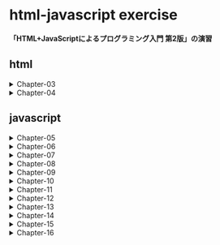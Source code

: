 # html-javascript exercise 
**「HTML+JavaScriptによるプログラミング入門 第2版」の演習**

## html
<details>
<summary>Chapter-03</summary>

### テーブル
- ex03-01.html テーブルの作成
- ex03-02.html テーブル要素の追加
- ex03-03.html 罫線の追加
- ex03-04.html スタイルの追加
- ex03-05.html 背景色の標準色の表示
- ex03-06.html テーブルの表示幅の変更
- ex03-07.html colタグの挙動確認 (span)
- ex03-08.html colタグの挙動確認 (style)
- ex03-09.html カラーコードによる色指定

### リスト
- ex03-10.html 要素の列挙
- ex03-11.html 順序付きリストの番号の変更
- ex03-12.html 順序なしリスト

### ハイパーリンク
- ex03-13.html ハイパーリンクの働きの確認

### イメージ
- ex03-14.html イメージの表示
- ex03-15.html イメージの表示 (ファイルがない場合)

### フォーム
- ex03-16.html フォームの作成
- ex03-17.html フォームの内容をメールで送る
- ex03-18.html フォームの作成

### その他のタグ
- 03-06.md

### チェッカー
- Pycharmにて確認

</details>
<details>
<summary>Chapter-04</summary>

### スタイルシート
- ex04-01.html 内部指定によるスタイルシート作成
- ex04-02.html div, spanを用いたスタイルシート作成
- ex04-03.html ツールチップの表示

### 様々なCSSプロパティ
- ex04-04.html 背景色の指定
- ex04-05.html 背景画像の指定
- ex04-06.html 背景色と背景画像の指定
- ex04-07.html 境界線の指定
- ex04-08.html 境界線の太さや色の指定
- ex04-09.html マージンの指定
- ex04-10.html パディングの指定
- ex04-11.html 領域の大きさの指定
- ex04-12.html 要素の表示形式を指定
- ex04-13.html 文字に関する指定
- ex04-14.html 行幅の指定
- ex04-15.html 文字列の指定
- ex04-16.html テキストの上下位置の指定
- ex04-17.html 画像とテキストの位置関係の指定
- ex04-18.html リストの行頭の指定
- ex04-19.html テーブルの指定
- ex04-20.html テーブルの境界線の指定

</details>

## javascript
<details>
<summary>Chapter-05</summary>

### JavaScriptの動作確認

- ex05-01.html JavaScriptの有効化
- ex05-02.html 簡単なJavaScriptの確認
- ex05-03.html alertの実装

</details>
<details>
<summary>Chapter-06</summary>

### 変数

- ex06-01.html 変数定義 
- ex06-02.html 存在しない変数がある時の挙動
- ex06-03.html 変数の内容を表示

### 配列

- ex06-04.html 配列の宣言
- ex06-05.html 配列の操作
- ex06-06.html 配列の要素数
- ex06-07.html 配列に関する練習問題
- ex06-08.html 配列に関する練習問題 (2)

### 関数

- ex06-09.html 関数の呼び出し
- ex06-10.html 関数の呼び出しの練習問題
- ex06-11.html 戻り値の受け取り
- ex06-12.html 引数で受け取る

</details>
<details>
<summary>Chapter-07</summary>

### 演算子

- ex07-01.html 算術演算子の働き
- ex07-02.html 代入演算子の働き
- ex07-03.html 比較演算子の働き
- ex07-04.html 論理演算子の働き

</details>
<details>
<summary>Chapter-08</summary>
</details>
<details>
<summary>Chapter-09</summary>
</details>
<details>
<summary>Chapter-10</summary>
</details>
<details>
<summary>Chapter-11</summary>
</details>
<details>
<summary>Chapter-12</summary>
</details>
<details>
<summary>Chapter-13</summary>
</details>
<details>
<summary>Chapter-14</summary>
</details>
<details>
<summary>Chapter-15</summary>
</details>
<details>
<summary>Chapter-16</summary>
</details>
